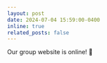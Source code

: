 ```yaml
---
layout: post
date: 2024-07-04 15:59:00-0400
inline: true
related_posts: false
---
```


Our group website is online! 🎉